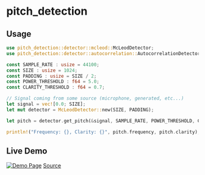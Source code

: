 # pitch_detection

## Usage
```rust
use pitch_detection::detector::mcleod::McLeodDetector;
use pitch_detection::detector::autocorrelation::AutocorrelationDetector;

const SAMPLE_RATE : usize = 44100;
const SIZE : usize = 1024;
const PADDING : usize = SIZE / 2;
const POWER_THRESHOLD : f64 = 5.0;
const CLARITY_THRESHOLD : f64 = 0.7;

// Signal coming from some source (microphone, generated, etc...)
let signal = vec![0.0; SIZE];
let mut detector = McLeodDetector::new(SIZE, PADDING);

let pitch = detector.get_pitch(&signal, SAMPLE_RATE, POWER_THRESHOLD, CLARITY_THRESHOLD).unwrap();

println!("Frequency: {}, Clarity: {}", pitch.frequency, pitch.clarity);
```
## Live Demo
[![Demo Page](https://raw.githubusercontent.com/alesgenova/pitch-detection-app/master/demo.png)](https://alesgenova.github.io/pitch-detection-app/)
[Source](https://github.com/alesgenova/pitch-detection-app)
